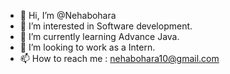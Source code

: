 - 👋 Hi, I’m @Nehabohara
- 👀 I’m interested in Software development.
- 🌱 I’m currently learning Advance Java.
- 💞️ I’m looking to work as a Intern.
- 📫 How to reach me : nehabohara10@gmail.com

<!---
Nehabohara/Nehabohara is a ✨ special ✨ repository because its `README.md` (this file) appears on your GitHub profile.
You can click the Preview link to take a look at your changes.
--->
